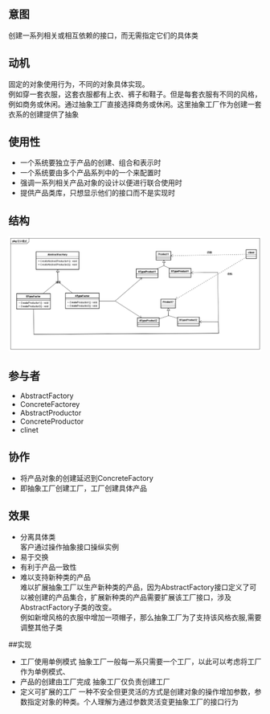 ## 意图
创建一系列相关或相互依赖的接口，而无需指定它们的具体类

## 动机
固定的对象使用行为，不同的对象具体实现。 <br/>
例如穿一套衣服，这套衣服都有上衣、裤子和鞋子。但是每套衣服有不同的风格，例如商务或休闲。通过抽象工厂直接选择商务或休闲。这里抽象工厂作为创建一套衣系的创建提供了抽象

## 使用性
* 一个系统要独立于产品的创建、组合和表示时
* 一个系统要由多个产品系列中的一个来配置时
* 强调一系列相关产品对象的设计以便进行联合使用时
* 提供产品类库，只想显示他们的接口而不是实现时

## 结构
![抽象工厂](uml/抽象工厂.png)

## 参与者
* AbstractFactory
* ConcreteFactorey
* AbstractProductor
* ConcreteProductor
* clinet

## 协作
* 将产品对象的创建延迟到ConcreteFactory
* 即抽象工厂创建工厂，工厂创建具体产品

## 效果
* 分离具体类 <br/>
客户通过操作抽象接口操纵实例
* 易于交换
* 有利于产品一致性
* 难以支持新种类的产品 <br/>
难以扩展抽象工厂以生产新种类的产品，因为AbstractFactory接口定义了可以被创建的产品集合，扩展新种类的产品需要扩展该工厂接口，涉及AbstractFactory子类的改变。 <br/>
例如新增风格的衣服中增加一项帽子，那么抽象工厂为了支持该风格衣服,需要调整其他子类

##实现
* 工厂使用单例模式
抽象工厂一般每一系只需要一个工厂，以此可以考虑将工厂作为单例模式、
* 产品的创建由工厂完成
抽象工厂仅负责创建工厂
* 定义可扩展的工厂
一种不安全但更灵活的方式是创建对象的操作增加参数，参数指定对象的种类。个人理解为通过参数灵活变更抽象工厂的接口行为


